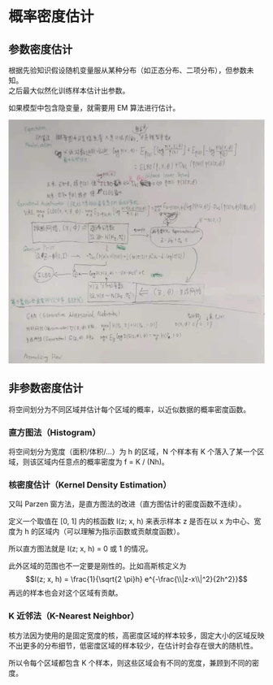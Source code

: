 # 概率密度估计

## 参数密度估计

根据先验知识假设随机变量服从某种分布（如正态分布、二项分布），但参数未知。  
之后最大似然化训练样本估计出参数。

如果模型中包含隐变量，就需要用 EM 算法进行估计。

![EM、VAE、GAN](em-vae-gan.jpg)

## 非参数密度估计

将空间划分为不同区域并估计每个区域的概率，以近似数据的概率密度函数。

### 直方图法（Histogram）

将空间划分为宽度（面积/体积/...）为 h 的区域，N 个样本有 K 个落入了某一个区域，则该区域内任意点的概率密度为 f = K / (Nh)。

### 核密度估计（Kernel Density Estimation）

又叫 Parzen 窗方法，是直方图法的改进（直方图估计的密度函数不连续）。


定义一个取值在 [0, 1] 内的核函数 I(z; x, h) 来表示样本 z 是否在以 x 为中心、宽度为 h 的区域内（可以理解为指示函数或贡献度函数）。

所以直方图法就是 I(z; x, h) = 0 或 1 的情况。


此外区域的范围也不一定要是刚性的。比如高斯核定义为
$$I(z; x, h) = \frac{1}{\sqrt{2 \pi}h} e^{-\frac{\\|z-x\\|^2}{2h^2}}$$
再远的样本也会对这个区域有贡献。

### K 近邻法（K-Nearest Neighbor）

核方法因为使用的是固定宽度的核，高密度区域的样本较多，固定大小的区域反映不出更多的分布细节，低密度区域的样本较少，在估计时会存在很大的随机性。

所以令每个区域都包含 K 个样本，则这些区域会有不同的宽度，兼顾到不同的密度。
